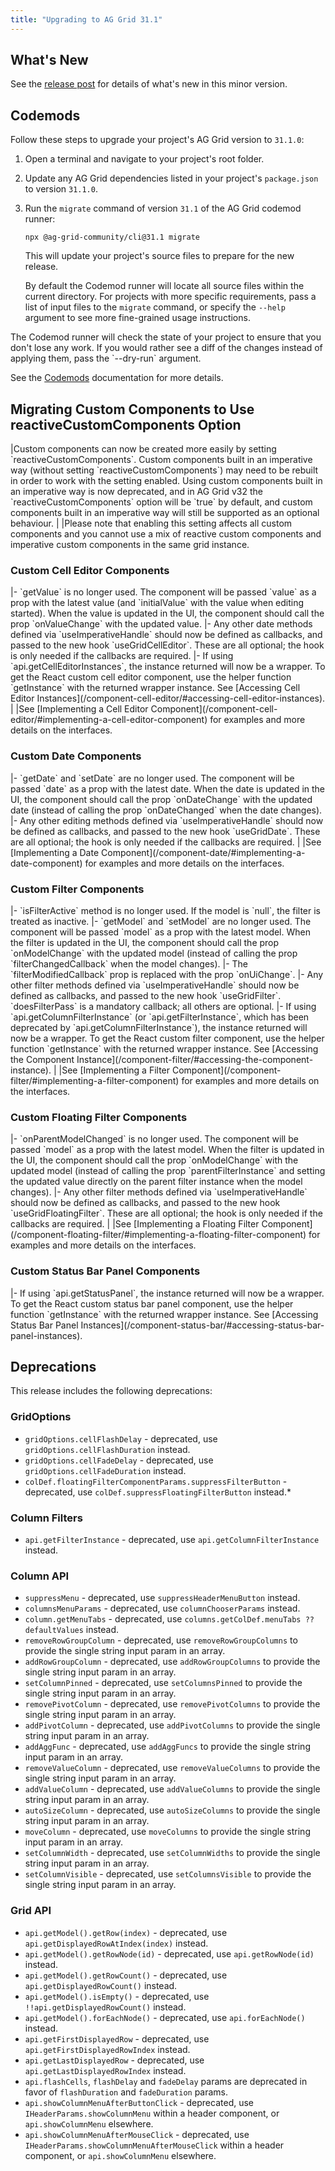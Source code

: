 ```yaml
---
title: "Upgrading to AG Grid 31.1"
---
```


## What's New

See the [release post](https://blog.ag-grid.com/whats-new-in-ag-grid-31-1/) for details of what's new in this minor version.

## Codemods

Follow these steps to upgrade your project's AG Grid version to `31.1.0`:

1. Open a terminal and navigate to your project's root folder.

2. Update any AG Grid dependencies listed in your project's `package.json` to version `31.1.0`.

3. Run the `migrate` command of version `31.1` of the AG Grid codemod runner:

    ```
    npx @ag-grid-community/cli@31.1 migrate
    ```

    This will update your project's source files to prepare for the new release.

    By default the Codemod runner will locate all source files within the current directory. For projects with more specific requirements, pass a list of input files to the `migrate` command, or specify the `--help` argument to see more fine-grained usage instructions.

<note>
The Codemod runner will check the state of your project to ensure that you don't lose any work. If you would rather see a diff of the changes instead of applying them, pass the `--dry-run` argument.
</note>

See the [Codemods](/codemods/) documentation for more details.

<framework-specific-section frameworks="react">
<h2 id="migrating-to-use-reactivecustomcomponents">Migrating Custom Components to Use reactiveCustomComponents Option</h2>
</framework-specific-section>

<framework-specific-section frameworks="react">
|Custom components can now be created more easily by setting `reactiveCustomComponents`. Custom components built in an imperative way (without setting `reactiveCustomComponents`) may need to be rebuilt in order to work with the setting enabled. Using custom components built in an imperative way is now deprecated, and in AG Grid v32 the `reactiveCustomComponents` option will be `true` by default, and custom components built in an imperative way will still be supported as an optional behaviour.
|
|Please note that enabling this setting affects all custom components and you cannot use a mix of reactive custom components and imperative custom components in the same grid instance. 
</framework-specific-section>

<framework-specific-section frameworks="react">
<h3 id="custom-cell-editor-components">Custom Cell Editor Components</h2>
</framework-specific-section>

<framework-specific-section frameworks="react">
|- `getValue` is no longer used. The component will be passed `value` as a prop with the latest value (and `initialValue` with the value when editing started). When the value is updated in the UI, the component should call the prop `onValueChange` with the updated value.
|- Any other date methods defined via `useImperativeHandle` should now be defined as callbacks, and passed to the new hook `useGridCellEditor`. These are all optional; the hook is only needed if the callbacks are required.
|- If using `api.getCellEditorInstances`, the instance returned will now be a wrapper. To get the React custom cell editor component, use the helper function `getInstance` with the returned wrapper instance. See [Accessing Cell Editor Instances](/component-cell-editor/#accessing-cell-editor-instances).
|
|See [Implementing a Cell Editor Component](/component-cell-editor/#implementing-a-cell-editor-component) for examples and more details on the interfaces.
</framework-specific-section>

<framework-specific-section frameworks="react">
<h3 id="custom-date-components">Custom Date Components</h2>
</framework-specific-section>

<framework-specific-section frameworks="react">
|- `getDate` and `setDate` are no longer used. The component will be passed `date` as a prop with the latest date. When the date is updated in the UI, the component should call the prop `onDateChange` with the updated date (instead of calling the prop `onDateChanged` when the date changes).
|- Any other editing methods defined via `useImperativeHandle` should now be defined as callbacks, and passed to the new hook `useGridDate`. These are all optional; the hook is only needed if the callbacks are required.
|
|See [Implementing a Date Component](/component-date/#implementing-a-date-component) for examples and more details on the interfaces.
</framework-specific-section>

<framework-specific-section frameworks="react">
<h3 id="custom-filter-components">Custom Filter Components</h2>
</framework-specific-section>

<framework-specific-section frameworks="react">
|- `isFilterActive` method is no longer used. If the model is `null`, the filter is treated as inactive.
|- `getModel` and `setModel` are no longer used. The component will be passed `model` as a prop with the latest model. When the filter is updated in the UI, the component should call the prop `onModelChange` with the updated model (instead of calling the prop `filterChangedCallback` when the model changes).
|- The `filterModifiedCallback` prop is replaced with the prop `onUiChange`.
|- Any other filter methods defined via `useImperativeHandle` should now be defined as callbacks, and passed to the new hook `useGridFilter`. `doesFilterPass` is a mandatory callback; all others are optional.
|- If using `api.getColumnFilterInstance` (or `api.getFilterInstance`, which has been deprecated by `api.getColumnFilterInstance`), the instance returned will now be a wrapper. To get the React custom filter component, use the helper function `getInstance` with the returned wrapper instance. See [Accessing the Component Instance](/component-filter/#accessing-the-component-instance).
|
|See [Implementing a Filter Component](/component-filter/#implementing-a-filter-component) for examples and more details on the interfaces.
</framework-specific-section>

<framework-specific-section frameworks="react">
<h3 id="custom-floating-filter-components">Custom Floating Filter Components</h2>
</framework-specific-section>

<framework-specific-section frameworks="react">
|- `onParentModelChanged` is no longer used. The component will be passed `model` as a prop with the latest model. When the filter is updated in the UI, the component should call the prop `onModelChange` with the updated model (instead of calling the prop `parentFilterInstance` and setting the updated value directly on the parent filter instance when the model changes).
|- Any other filter methods defined via `useImperativeHandle` should now be defined as callbacks, and passed to the new hook `useGridFloatingFilter`. These are all optional; the hook is only needed if the callbacks are required.
|
|See [Implementing a Floating Filter Component](/component-floating-filter/#implementing-a-floating-filter-component) for examples and more details on the interfaces.
</framework-specific-section>

<framework-specific-section frameworks="react">
<h3 id="custom-cell-editor-components">Custom Status Bar Panel Components</h2>
</framework-specific-section>

<framework-specific-section frameworks="react">
|- If using `api.getStatusPanel`, the instance returned will now be a wrapper. To get the React custom status bar panel component, use the helper function `getInstance` with the returned wrapper instance. See [Accessing Status Bar Panel Instances](/component-status-bar/#accessing-status-bar-panel-instances).
</framework-specific-section>

## Deprecations

This release includes the following deprecations:

### GridOptions

* `gridOptions.cellFlashDelay` - deprecated, use `gridOptions.cellFlashDuration` instead.
* `gridOptions.cellFadeDelay` - deprecated, use `gridOptions.cellFadeDuration` instead.
* `colDef.floatingFilterComponentParams.suppressFilterButton` - deprecated, use `colDef.suppressFloatingFilterButton` instead.*

### Column Filters

* `api.getFilterInstance` - deprecated, use `api.getColumnFilterInstance` instead.

### Column API

* `suppressMenu` - deprecated, use `suppressHeaderMenuButton` instead.
* `columnsMenuParams` - deprecated, use `columnChooserParams` instead. 
* `column.getMenuTabs` - deprecated, use `columns.getColDef.menuTabs ?? defaultValues` instead.
* `removeRowGroupColumn` - deprecated, use  `removeRowGroupColumns` to provide the single string input param in an array.
* `addRowGroupColumn` - deprecated, use `addRowGroupColumns` to provide the single string input param in an array.
* `setColumnPinned` - deprecated, use `setColumnsPinned` to provide the single string input param in an array.
* `removePivotColumn` - deprecated, use `removePivotColumns` to provide the single string input param in an array.
* `addPivotColumn` - deprecated, use `addPivotColumns` to provide the single string input param in an array.
* `addAggFunc` - deprecated, use `addAggFuncs` to provide the single string input param in an array.
* `removeValueColumn` - deprecated, use `removeValueColumns` to provide the single string input param in an array.
* `addValueColumn` - deprecated, use `addValueColumns` to provide the single string input param in an array.
* `autoSizeColumn` - deprecated, use `autoSizeColumns` to provide the single string input param in an array.
* `moveColumn` - deprecated, use `moveColumns` to provide the single string input param in an array.
* `setColumnWidth` - deprecated, use `setColumnWidths` to provide the single string input param in an array.
* `setColumnVisible` - deprecated, use `setColumnsVisible` to provide the single string input param in an array.

### Grid API 

* `api.getModel().getRow(index)` - deprecated, use `api.getDisplayedRowAtIndex(index)` instead.
* `api.getModel().getRowNode(id)` - deprecated, use `api.getRowNode(id)` instead.
* `api.getModel().getRowCount()` - deprecated, use `api.getDisplayedRowCount()` instead.
* `api.getModel().isEmpty()` - deprecated, use `!!api.getDisplayedRowCount()` instead.
* `api.getModel().forEachNode()` - deprecated, use `api.forEachNode()` instead.
* `api.getFirstDisplayedRow`  - deprecated, use `api.getFirstDisplayedRowIndex` instead. 
* `api.getLastDisplayedRow`  - deprecated, use `api.getLastDisplayedRowIndex` instead.
* `api.flashCells`, `flashDelay` and `fadeDelay` params are deprecated in favor of `flashDuration` and `fadeDuration` params.
* `api.showColumnMenuAfterButtonClick` - deprecated, use `IHeaderParams.showColumnMenu` within a header component, or `api.showColumnMenu` elsewhere.
* `api.showColumnMenuAfterMouseClick` - deprecated, use `IHeaderParams.showColumnMenuAfterMouseClick` within a header component, or `api.showColumnMenu` elsewhere.